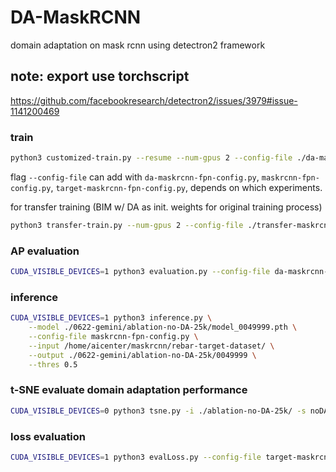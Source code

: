 # DA-MaskRCNN
domain adaptation on mask rcnn using detectron2 framework

## note: export use torchscript
https://github.com/facebookresearch/detectron2/issues/3979#issue-1141200469

### train
```bash
python3 customized-train.py --resume --num-gpus 2 --config-file ./da-maskrcnn-fpn-config.py
```
flag ```--config-file``` can add with ```da-maskrcnn-fpn-config.py```, ```maskrcnn-fpn-config.py```, ```target-maskrcnn-fpn-config.py```, depends on which experiments.

for transfer training (BIM w/ DA as init. weights for original training process)
```bash
python3 transfer-train.py --num-gpus 2 --config-file ./transfer-maskrcnn-fpn-config.py
```


### AP evaluation
```bash
CUDA_VISIBLE_DEVICES=1 python3 evaluation.py --config-file da-maskrcnn-fpn-config.py -i ./ablation-DA-25k
```

### inference
```bash
CUDA_VISIBLE_DEVICES=1 python3 inference.py \
    --model ./0622-gemini/ablation-no-DA-25k/model_0049999.pth \
    --config-file maskrcnn-fpn-config.py \
    --input /home/aicenter/maskrcnn/rebar-target-dataset/ \
    --output ./0622-gemini/ablation-no-DA-25k/0049999 \
    --thres 0.5
```

### t-SNE evaluate domain adaptation performance
```bash
CUDA_VISIBLE_DEVICES=0 python3 tsne.py -i ./ablation-no-DA-25k/ -s noDA --config-file maskrcnn-fpn-config.py -m model_0001999.pth
```

### loss evaluation
```bash
CUDA_VISIBLE_DEVICES=1 python3 evalLoss.py --config-file target-maskrcnn-fpn-config.py -i ./0626-gemini/ablation-vanilla-235
```
